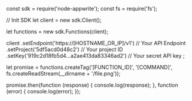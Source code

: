 const sdk = require('node-appwrite');
const fs = require('fs');

// Init SDK
let client = new sdk.Client();

let functions = new sdk.Functions(client);

client
    .setEndpoint('https://[HOSTNAME_OR_IP]/v1') // Your API Endpoint
    .setProject('5df5acd0d48c2') // Your project ID
    .setKey('919c2d18fb5d4...a2ae413da83346ad2') // Your secret API key
;

let promise = functions.createTag('[FUNCTION_ID]', '[COMMAND]', fs.createReadStream(__dirname + '/file.png'));

promise.then(function (response) {
    console.log(response);
}, function (error) {
    console.log(error);
});